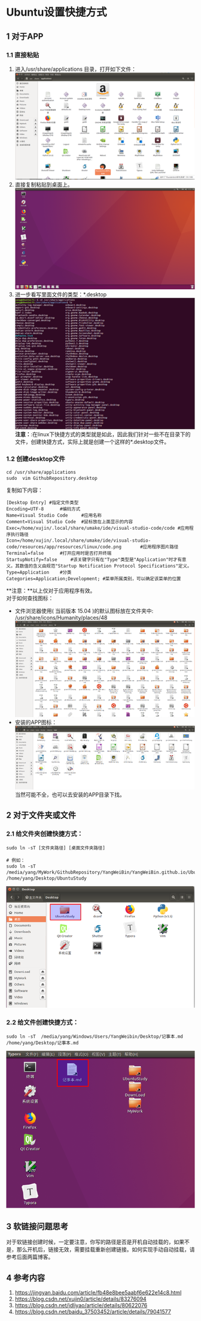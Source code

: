 # Ubuntu设置快捷方式  
## 1 对于APP  
### 1.1 直接粘贴  
1. 进入/usr/share/applications 目录，打开如下文件：  
![014_1](./img/014_1.png)   
2. 直接复制粘贴到桌面上。  
![014_2](./img/014_2.png)  
3. 进一步看写里面文件的类型：\*.desktop  
![014_3](./img/014_3.png)  
**注意：**:在linux下快捷方式的类型就是如此，因此我们针对一些不在目录下的文件，创建快捷方式，实际上就是创建一个这样的\*.desktop文件。  

### 1.2 创建desktop文件  
```shell
cd /usr/share/applications
sudo  vim GithubRepository.desktop
```
复制如下内容：  
```shell
[Desktop Entry]	#指定文件类型
Encoding=UTF-8		#编码方式
Name=Visual Studio Code		#应用名称
Comment=Visual Studio Code	#鼠标放在上面显示的内容
Exec=/home/xujin/.local/share/umake/ide/visual-studio-code/code	#应用程序执行路径
Icon=/home/xujin/.local/share/umake/ide/visual-studio-code/resources/app/resources/linux/code.png		#应用程序图片路径
Terminal=false		#打开应用时是否打开终端	
StartupNotify=false		#该关键字只有在"Type"类型是"Application"时才有意义。其数值的含义由规范"Startup Notification Protocol Specifications"定义。
Type=Application	#分类
Categories=Application;Development;	#菜单所属类别，可以确定该菜单的位置
```
**注意：**以上仅对于应用程序有效。  
对于如何查找图标：  
- 文件浏览器使用( 当前版本 15.04 )的默认图标放在文件夹中:  
/usr/share/icons/Humanity/places/48  
![014_5](./img/014_5.png)    
- 安装的APP图标：  
![014_6](./img/014_6.png)   
当然可能不全，也可以去安装的APP目录下找。  

## 2 对于文件夹或文件  
### 2.1 给文件夹创建快捷方式：  
```shell
sudo ln -sT [文件夹路径] [桌面文件夹路径]

# 例如：
sudo ln -sT  /media/yang/MyWork/GithubRepository/YangWeiBin/YangWeiBin.github.io/UbuntuStudy   /home/yang/Desktop/UbuntuStudy
```
![014_4](./img/014_4.png)  
### 2.2 给文件创建快捷方式：  
```shell
sudo ln -sT  /media/yang/Windows/Users/YangWeibin/Desktop/记事本.md      /home/yang/Desktop/记事本.md
```
![014_7](./img/014_7.png)   

## 3 软链接问题思考  
对于软链接创建时候，一定要注意，你写的路径是否是开机自动挂载的，如果不是，那么开机后，链接无效，需要挂载重新创建链接。如何实现手动自动挂载，请参考后面两篇博客。  



## 4 参考内容  
1. https://jingyan.baidu.com/article/fb48e8bee5aabf6e622e14c8.html  
2. https://blog.csdn.net/xujin0/article/details/83276094  
3. https://blog.csdn.net/jdliyao/article/details/80622076  
4. https://blog.csdn.net/baidu_37503452/article/details/79041577  



